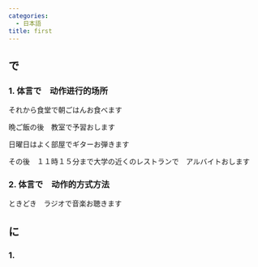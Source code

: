 ```yaml
---
categories:
  - 日本語
title: first
---
```

## で

### 1. 体言で　动作进行的场所

それから食堂で朝ごはんお食べます

晩ご飯の後　教室で予習おします

日曜日はよく部屋でギターお弾きます

その後　１１時１５分まで大学の近くのレストランで　アルバイトおします

### 2. 体言で　动作的方式方法

ときどき　ラジオで音楽お聴きます



## に

### 1. 